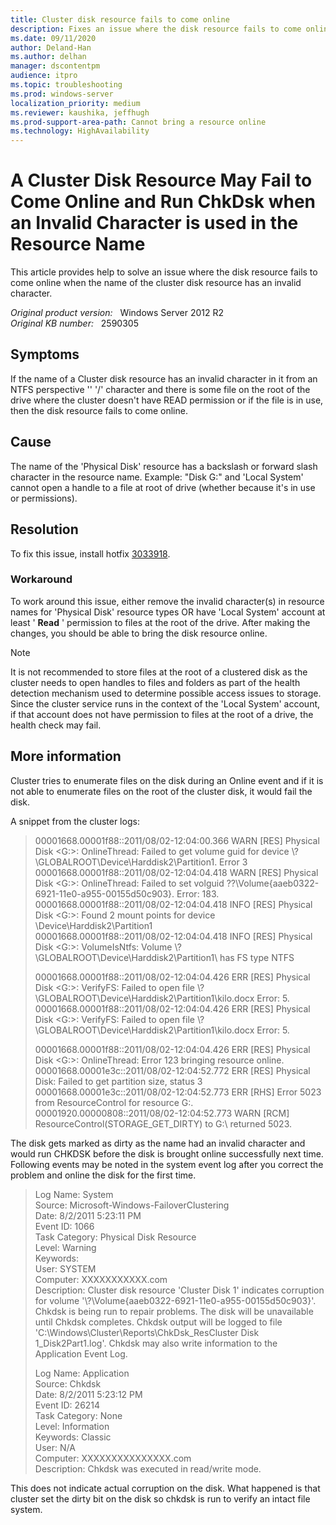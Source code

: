 ```yaml
---
title: Cluster disk resource fails to come online
description: Fixes an issue where the disk resource fails to come online when the name of the cluster disk resource has an invalid character.
ms.date: 09/11/2020
author: Deland-Han
ms.author: delhan
manager: dscontentpm
audience: itpro
ms.topic: troubleshooting
ms.prod: windows-server
localization_priority: medium
ms.reviewer: kaushika, jeffhugh
ms.prod-support-area-path: Cannot bring a resource online
ms.technology: HighAvailability
---
```

# A Cluster Disk Resource May Fail to Come Online and Run ChkDsk when an Invalid Character is used in the Resource Name

This article provides help to solve an issue where the disk resource fails to come online when the name of the cluster disk resource has an invalid character.

_Original product version:_ &nbsp; Windows Server 2012 R2  
_Original KB number:_ &nbsp; 2590305

## Symptoms

If the name of a Cluster disk resource has an invalid character in it from an NTFS perspective '\' '/' character and there is some file on the root of the drive where the cluster doesn't have READ permission or if the file is in use, then the disk resource fails to come online. 

## Cause

The name of the 'Physical Disk' resource has a backslash or forward slash character in the resource name. Example: "Disk G:\" and 'Local System' cannot open a handle to a file at root of drive (whether because it's in use or permissions). 

## Resolution

To fix this issue, install hotfix [3033918](https://support.microsoft.com/kb/3033918). 

### Workaround  

To work around this issue, either remove the invalid character(s) in resource names for 'Physical Disk' resource types OR have 'Local System' account at least ' **Read** ' permission to files at the root of the drive. After making the changes, you should be able to bring the disk resource online.  

> [!NOTE]
> It is not recommended to store files at the root of a clustered disk as the cluster needs to open handles to files and folders as part of the health detection mechanism used to determine possible access issues to storage. Since the cluster service runs in the context of the 'Local System' account, if that account does not have permission to files at the root of a drive, the health check may fail.  

## More information

Cluster tries to enumerate files on the disk during an Online event and if it is not able to enumerate files on the root of the cluster disk, it would fail the disk.  

A snippet from the cluster logs:  

> 00001668.00001f88::2011/08/02-12:04:00.366 WARN [RES] Physical Disk <G:\>: OnlineThread: Failed to get volume guid for device \\?\GLOBALROOT\Device\Harddisk2\Partition1\. Error 3  
00001668.00001f88::2011/08/02-12:04:04.418 WARN [RES] Physical Disk <G:\>: OnlineThread: Failed to set volguid \??\Volume{aaeb0322-6921-11e0-a955-00155d50c903}. Error: 183.  
00001668.00001f88::2011/08/02-12:04:04.418 INFO [RES] Physical Disk <G:\>: Found 2 mount points for device \Device\Harddisk2\Partition1  
00001668.00001f88::2011/08/02-12:04:04.418 INFO [RES] Physical Disk <G:\>: VolumeIsNtfs: Volume \\?\GLOBALROOT\Device\Harddisk2\Partition1\ has FS type NTFS  
>
> 00001668.00001f88::2011/08/02-12:04:04.426 ERR [RES] Physical Disk <G:\>: VerifyFS: Failed to open file \\?\GLOBALROOT\Device\Harddisk2\Partition1\kilo.docx Error: 5.  
00001668.00001f88::2011/08/02-12:04:04.426 ERR [RES] Physical Disk <G:\>: VerifyFS: Failed to open file \\?\GLOBALROOT\Device\Harddisk2\Partition1\kilo.docx Error: 5.
>
> 00001668.00001f88::2011/08/02-12:04:04.426 ERR [RES] Physical Disk <G:\>: OnlineThread: Error 123 bringing resource online.  
00001668.00001e3c::2011/08/02-12:04:52.772 ERR [RES] Physical Disk: Failed to get partition size, status 3  
00001668.00001e3c::2011/08/02-12:04:52.773 ERR [RHS] Error 5023 from ResourceControl for resource G:\.  
00001920.00000808::2011/08/02-12:04:52.773 WARN [RCM] ResourceControl(STORAGE_GET_DIRTY) to G:\ returned 5023.  

The disk gets marked as dirty as the name had an invalid character and would run CHKDSK before the disk is brought online successfully next time. Following events may be noted in the system event log after you correct the problem and online the disk for the first time.  

> Log Name: System  
Source: Microsoft-Windows-FailoverClustering  
Date: 8/2/2011 5:23:11 PM  
Event ID: 1066  
Task Category: Physical Disk Resource  
Level: Warning  
Keywords:  
User: SYSTEM  
Computer: XXXXXXXXXXX.com  
Description: Cluster disk resource 'Cluster Disk 1' indicates corruption for volume '\\?\Volume{aaeb0322-6921-11e0-a955-00155d50c903}'. Chkdsk is being run to repair problems. The disk will be unavailable until Chkdsk completes. Chkdsk output will be logged to file 'C:\Windows\Cluster\Reports\ChkDsk_ResCluster Disk 1_Disk2Part1.log'. Chkdsk may also write information to the Application Event Log.
>
> Log Name: Application  
Source: Chkdsk  
Date: 8/2/2011 5:23:12 PM  
Event ID: 26214  
Task Category: None  
Level: Information  
Keywords: Classic  
User: N/A  
Computer: XXXXXXXXXXXXXXX.com  
Description: Chkdsk was executed in read/write mode. 

This does not indicate actual corruption on the disk. What happened is that cluster set the dirty bit on the disk so chkdsk is run to verify an intact file system.
